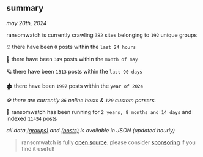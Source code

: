 
## summary
_may 20th, 2024_

ransomwatch is currently crawling `382` sites belonging to `192` unique groups

⏲ there have been `0` posts within the `last 24 hours`

🦈 there have been `349` posts within the `month of may`

🪐 there have been `1313` posts within the `last 90 days`

🏚 there have been `1997` posts within the `year of 2024`

_⚙️ there are currently `86` online hosts & `120` custom parsers._

🦕 ransomwatch has been running for `2 years, 8 months and 14 days` and indexed `11454` posts

_all data  [(groups)](http://ransomwhat.telemetry.ltd/groups) and [(posts)](http://ransomwhat.telemetry.ltd/posts) is available in JSON (updated hourly)_

> ransomwatch is fully [open source](https://github.com/joshhighet/ransomwatch#ransomwatch--). please consider [sponsoring](https://github.com/sponsors/joshhighet) if you find it useful!
